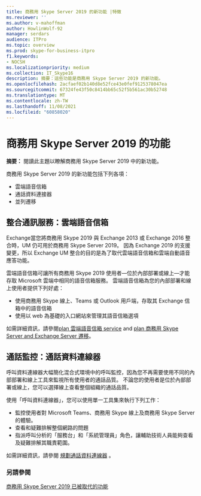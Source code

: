 ```yaml
---
title: 商務用 Skype Server 2019 的新功能 |特徵
ms.reviewer: ''
ms.author: v-mahoffman
author: HowlinWolf-92
manager: serdars
audience: ITPro
ms.topic: overview
ms.prod: skype-for-business-itpro
f1.keywords:
- NOCSH
ms.localizationpriority: medium
ms.collection: IT_Skype16
description: 摘要：這些功能是商務用 Skype Server 2019 的新功能。
ms.openlocfilehash: 2acfaef02b140d8e52fce43e0fef9125378047ea
ms.sourcegitcommit: 67324fe43f50c8414bb65c52f5b561ac30b52748
ms.translationtype: MT
ms.contentlocale: zh-TW
ms.lasthandoff: 11/08/2021
ms.locfileid: "60858020"
---
```

# <a name="whats-in-skype-for-business-server-2019"></a>商務用 Skype Server 2019 的功能

**摘要：** 閱讀此主題以瞭解商務用 Skype Server 2019 中的新功能。  

商務用 Skype Server 2019 的新功能包括下列各項：
  
- 雲端語音信箱  
- 通話資料連接器
- 並列遷移

## <a name="unified-messaging-services-cloud-voicemail"></a>整合通訊服務：雲端語音信箱

Exchange當您將商務用 Skype 2019 與 Exchange 2013 或 Exchange 2016 整合時，UM 仍可用於商務用 Skype Server 2019。 因為 Exchange 2019 的支援變更，所以 Exchange UM 整合的目的是為了取代雲端語音信箱和雲端自動語音應答功能。  

雲端語音信箱可讓所有商務用 Skype 2019 使用者&#x2014;位於內部部署或線上&#x2014;才能存取 Microsoft 雲端中相同的語音信箱服務。 雲端語音信箱為您的內部部署和線上使用者提供下列好處：

- 使用商務用 Skype 線上、Teams 或 Outlook 用戶端，存取其 Exchange 信箱中的語音信箱
- 使用以 web 為基礎的入口網站來管理其語音信箱選項

如需詳細資訊，請參閱[plan 雲端語音信箱 service](../sfbhybrid/hybrid/plan-cloud-voicemail.md) and [plan 商務用 Skype Server and Exchange Server 遷移](../sfbhybrid/hybrid/plan-um-migration.md)。
  
## <a name="call-monitoring-call-data-connector"></a>通話監控：通話資料連線器

呼叫資料連線器大幅簡化混合式環境中的呼叫監控，因為您不再需要使用不同的內部部署和線上工具來監視所有使用者的通話品質。  不論您的使用者是位於內部部署或線上，您可以選擇線上查看整個組織的通話品質。

使用「呼叫資料連線器」，您可以使用單一工具集來執行下列工作：

- 監控使用者對 Microsoft Teams、商務用 Skype 線上及商務用 Skype Server 的體驗。
- 查看和疑難排解整個網路的問題
- 指派呼叫分析的「服務台」和「系統管理員」角色，讓輔助技術人員能夠查看及疑難排解其職責範圍。

如需詳細資訊，請參閱 [規劃通話資料連線器](../sfbhybrid/hybrid/plan-call-data-connector.md) 。

### <a name="see-also"></a>另請參閱

[商務用 Skype Server 2019 已被取代的功能](deprecated.md)
